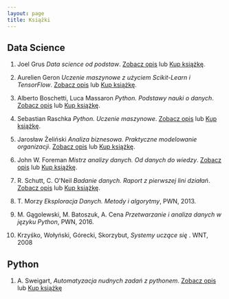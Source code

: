 ```yaml
---
layout: page
title: Książki
---
```



## Data Science

1. Joel Grus _Data science od podstaw_. [Zobacz opis](http://helion.pl/view/111546/dascpo.html) lub [Kup książkę](http://helion.pl/add111546~dascpo).

2. Aurelien Geron _Uczenie maszynowe z użyciem Scikit-Learn i TensorFlow_. [Zobacz opis](http://helion.pl/view/111546/uczema.html) lub [Kup książkę](http://helion.pl/add111546~uczema).

3. Alberto Boschetti, Luca Massaron _Python. Podstawy nauki o danych_. [Zobacz opis](http://helion.pl/view/111546/uczema.html) lub [Kup książkę](http://helion.pl/add111546~uczema).

4. Sebastian Raschka _Python. Uczenie maszynowe_. [Zobacz opis](http://helion.pl/view/111546/pythum.html) lub [Kup książkę](http://helion.pl/add111546~pythum).

5. Jarosław Żeliński _Analiza biznesowa. Praktyczne modelowanie organizacji_. [Zobacz opis](http://helion.pl/view/111546/sfomod.html) lub [Kup książkę](http://helion.pl/add111546~sfomod).

6. John W. Foreman _Mistrz analizy danych. Od danych do wiedzy_. [Zobacz opis](http://helion.pl/view/111546/mianda.html) lub [Kup książkę](http://helion.pl/add111546~mianda).

7. R. Schutt, C. O'Neil _Badanie danych. Raport z pierwszej lini działań_. [Zobacz opis](http://helion.pl/view/111546/badada.html) lub [Kup książkę](http://helion.pl/add111546~badada).

8. T. Morzy _Eksploracja Danych. Metody i algorytmy_, PWN, 2013.

9. M. Gągolewski, M. Batoszuk, A. Cena _Przetwarzanie i analiza danych w języku Python_, PWN, 2016.

10. Krzyśko, Wołyński, Górecki, Skorzybut, _Systemy uczące się_ . WNT, 2008

## Python

1. A. Sweigart, _Automatyzacja nudnych zadań z pythonem_. [Zobacz opis]() lub [Kup książkę]()
